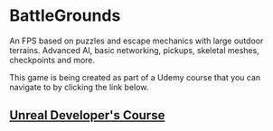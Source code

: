 # BattleGrounds
An FPS based on puzzles and escape mechanics with large outdoor terrains. Advanced AI, basic networking, pickups, skeletal meshes, checkpoints and more.

This game is being created as part of a Udemy course that you can navigate to by clicking the link below.
## [Unreal Developer's Course](https://www.udemy.com/unrealcourse/learn/v4/content)
